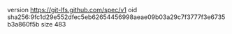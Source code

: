 version https://git-lfs.github.com/spec/v1
oid sha256:9fc1d29e552dfec5eb62654456998aeae09b03a29c7f3777f3e6735b3a860f5b
size 483
